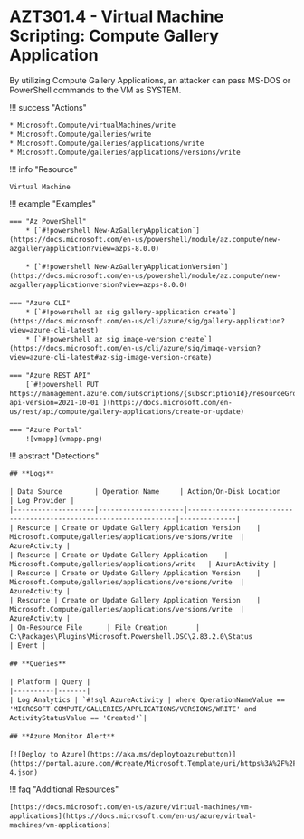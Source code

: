 # AZT301.4 - Virtual Machine Scripting: Compute Gallery Application

By utilizing Compute Gallery Applications, an attacker can pass MS-DOS or PowerShell commands to the VM as SYSTEM.

!!! success "Actions"

	* Microsoft.Compute/virtualMachines/write
	* Microsoft.Compute/galleries/write
	* Microsoft.Compute/galleries/applications/write
	* Microsoft.Compute/galleries/applications/versions/write

!!! info "Resource" 

	Virtual Machine

!!! example "Examples"

    === "Az PowerShell"
    	* [`#!powershell New-AzGalleryApplication`](https://docs.microsoft.com/en-us/powershell/module/az.compute/new-azgalleryapplication?view=azps-8.0.0)

    	* [`#!powershell New-AzGalleryApplicationVersion`](https://docs.microsoft.com/en-us/powershell/module/az.compute/new-azgalleryapplicationversion?view=azps-8.0.0)

    === "Azure CLI"
        * [`#!powershell az sig gallery-application create`](https://docs.microsoft.com/en-us/cli/azure/sig/gallery-application?view=azure-cli-latest)
		* [`#!powershell az sig image-version create`](https://docs.microsoft.com/en-us/cli/azure/sig/image-version?view=azure-cli-latest#az-sig-image-version-create)
	
    === "Azure REST API"	
		[`#!powershell PUT https://management.azure.com/subscriptions/{subscriptionId}/resourceGroups/{resourceGroupName}/providers/Microsoft.Compute/galleries/{galleryName}/applications/{galleryApplicationName}?api-version=2021-10-01`](https://docs.microsoft.com/en-us/rest/api/compute/gallery-applications/create-or-update)

    === "Azure Portal"
    	![vmapp](vmapp.png)

 
!!! abstract "Detections"

	## **Logs** 

    | Data Source        | Operation Name     | Action/On-Disk Location                                              | Log Provider |
    |--------------------|---------------------|-------------------------------------------------------------------|--------------|
    | Resource | Create or Update Gallery Application Version	 | Microsoft.Compute/galleries/applications/versions/write	| AzureActivity |
    | Resource | Create or Update Gallery Application	 | Microsoft.Compute/galleries/applications/write	| AzureActivity |
    | Resource | Create or Update Gallery Application Version	 | Microsoft.Compute/galleries/applications/versions/write	| AzureActivity |
    | Resource | Create or Update Gallery Application Version	 | Microsoft.Compute/galleries/applications/versions/write	| AzureActivity |
	| On-Resource File      | File Creation       |  C:\Packages\Plugins\Microsoft.Powershell.DSC\2.83.2.0\Status            | Event |

	## **Queries**

	| Platform | Query |
    |----------|-------|
	| Log Analytics | `#!sql AzureActivity | where OperationNameValue == 'MICROSOFT.COMPUTE/GALLERIES/APPLICATIONS/VERSIONS/WRITE' and ActivityStatusValue == 'Created'`|

	## **Azure Monitor Alert**
	
	[![Deploy to Azure](https://aka.ms/deploytoazurebutton)](https://portal.azure.com/#create/Microsoft.Template/uri/https%3A%2F%2Fraw.githubusercontent.com%2Fmicrosoft%2FAzDetectSuite%2Fmain%2FAzureThreatResearchMatrix%2FExecution%2FAZT301%2FAZT301-4.json)

!!! faq "Additional Resources"

	[https://docs.microsoft.com/en-us/azure/virtual-machines/vm-applications](https://docs.microsoft.com/en-us/azure/virtual-machines/vm-applications)
